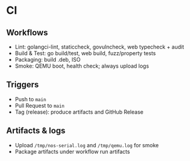 # CI

## Workflows
- Lint: golangci-lint, staticcheck, govulncheck, web typecheck + audit
- Build & Test: go build/test, web build, fuzz/property tests
- Packaging: build .deb, ISO
- Smoke: QEMU boot, health check; always upload logs

## Triggers
- Push to `main`
- Pull Request to `main`
- Tag (release): produce artifacts and GitHub Release

## Artifacts & logs
- Upload `/tmp/nos-serial.log` and `/tmp/qemu.log` for smoke
- Package artifacts under workflow run artifacts
